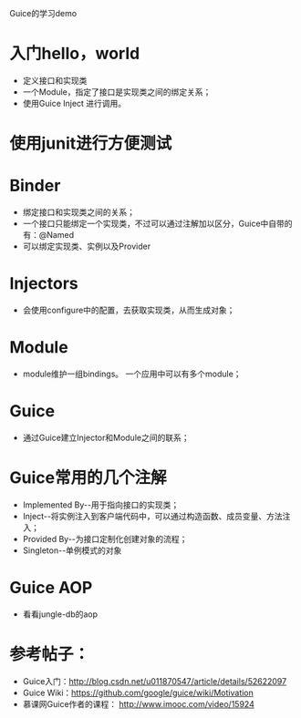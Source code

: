 Guice的学习demo

# 入门hello，world
* 定义接口和实现类
* 一个Module，指定了接口是实现类之间的绑定关系；
* 使用Guice Inject 进行调用。


# 使用junit进行方便测试

# Binder
* 绑定接口和实现类之间的关系；
* 一个接口只能绑定一个实现类，不过可以通过注解加以区分，Guice中自带的有：@Named
* 可以绑定实现类、实例以及Provider

# Injectors
* 会使用configure中的配置，去获取实现类，从而生成对象；

# Module
* module维护一组bindings。 一个应用中可以有多个module；

# Guice
* 通过Guice建立Injector和Module之间的联系；


# Guice常用的几个注解
* Implemented By--用于指向接口的实现类；
* Inject--将实例注入到客户端代码中，可以通过构造函数、成员变量、方法注入；
* Provided By--为接口定制化创建对象的流程；
* Singleton--单例模式的对象

# Guice AOP
* 看看jungle-db的aop





# 参考帖子：
* Guice入门：http://blog.csdn.net/u011870547/article/details/52622097
* Guice Wiki：https://github.com/google/guice/wiki/Motivation
* 慕课网Guice作者的课程： http://www.imooc.com/video/15924